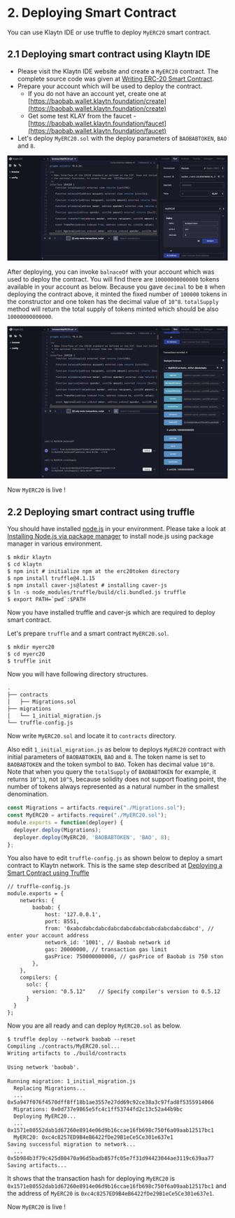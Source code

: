 # 2. Deploying Smart Contract <a id="2-deploying-smart-contract"></a>

You can use Klaytn IDE or use truffle to deploy `MyERC20` smart contract.

## 2.1 Deploying smart contract using Klaytn IDE <a id="2-1-deploying-smart-contract-using-klaytn-ide"></a>

* Please visit the Klaytn IDE website and create a `MyERC20` contract. The complete source code was given at [Writing ERC-20 Smart Contract](1-erc20.md).
* Prepare your account which will be used to deploy the contract. 
  * If you do not have an account yet, create one at [https://baobab.wallet.klaytn.foundation/create](https://baobab.wallet.klaytn.foundation/create)
  * Get some test KLAY from the faucet - [https://baobab.wallet.klaytn.foundation/faucet](https://baobab.wallet.klaytn.foundation/faucet)
* Let's deploy `MyERC20.sol` with the deploy parameters of `BAOBABTOKEN`, `BAO` and `8`.

![ERC20-1-deploy](./images/erc20-1-deploy.png)

After deploying, you can invoke `balnaceOf` with your account which was used to deploy the contract. You will find there are `10000000000000` tokens available in your account as below. Because you gave `decimal` to be `8` when deploying the contract above, it minted the fixed number of `100000` tokens in the constructor and one token has the decimal value of `10^8`. `totalSupply` method will return the total supply of tokens minted which should be also `10000000000000`.

![ERC20-2-owner-token](./images/erc20-2-owner_token.png)

Now `MyERC20` is live !

## 2.2 Deploying smart contract using truffle <a id="2-2-deploying-smart-contract-using-truffle"></a>

You should have installed [node.js](https://nodejs.org/) in your environment. Please take a look at [Installing Node.js via package manager](https://nodejs.org/en/download/package-manager/) to install node.js using package manager in various environment.

```text
$ mkdir klaytn
$ cd klaytn
$ npm init # initialize npm at the erc20token directory
$ npm install truffle@4.1.15
$ npm install caver-js@latest # installing caver-js
$ ln -s node_modules/truffle/build/cli.bundled.js truffle
$ export PATH=`pwd`:$PATH
```

Now you have installed truffle and caver-js which are required to deploy smart contract.

Let's prepare `truffle` and a smart contract `MyERC20.sol`.

```text
$ mkdir myerc20
$ cd myerc20
$ truffle init
```

Now you will have following directory structures.

```text
.
├── contracts
│   ├── Migrations.sol
├── migrations
│   └── 1_initial_migration.js
└── truffle-config.js
```

Now write `MyERC20.sol` and locate it to `contracts` directory.

Also edit `1_initial_migration.js` as below to deploys `MyERC20` contract with initial parameters of `BAOBABTOKEN`, `BAO` and `8`. The token name is set to `BAOBABTOKEN` and the token symbol to `BAO`. Token has decimal value `10^8`. Note that when you query the `totalSupply` of `BAOBABTOKEN` for example, it returns `10^13`, not `10^5`, because solidity does not support floating point, the number of tokens always represented as a natural number in the smallest denomination.

```javascript
const Migrations = artifacts.require("./Migrations.sol");
const MyERC20 = artifacts.require("./MyERC20.sol");
module.exports = function(deployer) {
  deployer.deploy(Migrations);
  deployer.deploy(MyERC20, 'BAOBABTOKEN', 'BAO', 8);
};
```

You also have to edit `truffle-config.js` as shown below to deploy a smart contract to Klaytn network. This is the same step described at [Deploying a Smart Contract using Truffle](../../../getting-started/quick-start/deploy-a-smart-contract.md#deploying-a-smart-contract-using-truffle)

```text
// truffle-config.js
module.exports = {
    networks: {
        baobab: {
            host: '127.0.0.1',
            port: 8551,
            from: '0xabcdabcdabcdabcdabcdabcdabcdabcdabcdabcd', // enter your account address
            network_id: '1001', // Baobab network id
            gas: 20000000, // transaction gas limit
            gasPrice: 750000000000, // gasPrice of Baobab is 750 ston
        },
    },
    compilers: {
      solc: {
        version: "0.5.12"    // Specify compiler's version to 0.5.12
      }
  }
};
```

Now you are all ready and can deploy `MyERC20.sol` as below.

```text
$ truffle deploy --network baobab --reset
Compiling ./contracts/MyERC20.sol...
Writing artifacts to ./build/contracts

Using network 'baobab'.

Running migration: 1_initial_migration.js
  Replacing Migrations...
  ... 0x5a947f076f4570dff8ff18b1ae3557e27dd69c92ce38a3c97fad8f5355914066
  Migrations: 0x0d737e9865e5fc4c1ff53744fd2c13c52a44b9bc
  Deploying MyERC20...
  ... 0x1571e80552dab1d67260e8914e06d9b16ccae16fb698c750f6a09aab12517bc1
  MyERC20: 0xc4c8257ED9B4eB6422fDe29B1eCe5Ce301e637e1
Saving successful migration to network...
  ... 0x5b984b3f79c425d80470a96d5badb857fc05e7f31d94423044ae3119c639aa77
Saving artifacts...
```

It shows that the transaction hash for deploying `MyERC20` is `0x1571e80552dab1d67260e8914e06d9b16ccae16fb698c750f6a09aab12517bc1` and the address of `MyERC20` is `0xc4c8257ED9B4eB6422fDe29B1eCe5Ce301e637e1`.

Now `MyERC20` is live !

